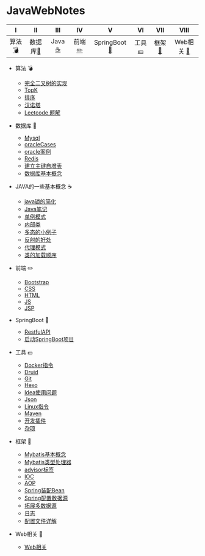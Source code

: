 # JavaWebNotes
|Ⅰ| Ⅱ| Ⅲ | Ⅳ | V | VⅠ| VⅡ | VⅢ | 
| :---------: | :---------: | :---------: | :---------: | :---------: | :---------: | :---------: | :---------: |
| 算法[:bomb:](#算法-bomb)|数据库[:closed_book:](#数据库-closed_book)| Java [:coffee:](#java-coffee)| 前端 [:pencil2:](#前端-pencil2)| SpringBoot [:boot:](#SpringBoot-boot)| 工具 [:dollar:](#工具-dollar)| 框架 [:tshirt:](#框架-tshirt)| Web相关 [:guitar:](#Web相关-guitar)| 

- 算法 :bomb:

    *  [完全二叉树的实现](notes/算法/完全二叉树的实现.md)
    *  [TopK](notes/算法/TopK.md)
    *  [排序](notes/算法/排序.md)
    *  [汉诺塔](notes/算法/汉诺塔.md)
    *  [Leetcode 题解](https://github.com/Bihanghang/Notes/tree/master/notes/leetcode.md.md)


- 数据库 :closed_book:

    *  [Mysql](notes/数据库/Mysql.md)
    *  [oracleCases](notes/数据库/oracleCases.md)
    *  [oracle案例](notes/数据库/oracle案例.md)
    *  [Redis](notes/数据库/Redis.md)
    *  [建立主键自增表](notes/数据库/建立主键自增表.md)
    *  [数据库基本概念](notes/数据库/数据库基本概念.md)


- JAVA的一些基本概念 :coffee:

    * [java锁的简化](notes/Java/Java锁的简化.md)
    * [Java笔记](notes/Java/Java笔记.md)
    * [单例模式](notes/Java/单例模式.md)
    * [内部类](notes/Java/内部类.md)
    * [多态的小例子](notes/Java/Polymorphic.md)
    * [反射的好处](notes/Java/反射.md)
    * [代理模式](notes/Java/代理模式.md)
    * [类的加载顺序](notes/Java/LoadOrder.md)

- 前端 :pencil2:

    *  [Bootstrap](notes/前端/Bootstrap.md)
    *  [CSS](notes/前端/CSS.md)
    *  [HTML](notes/前端/HTML.md)
    *  [JS](notes/前端/JS.md)
    *  [JSP](notes/前端/JSP.md)

- SpringBoot :boot:

    *  [RestfulAPI](notes/SpringBoot/RestfulAPI.md)
    *  [启动SpringBoot项目](notes/SpringBoot/启动SpringBoot项目.md)


- 工具 :dollar:

    *  [Docker指令](notes/工具/Docker指令.md)
    *  [Druid](notes/工具/Druid.md)
    *  [Git](notes/工具/Git.md)
    *  [Hexo](notes/工具/Hexo的搭建.md)
    *  [Idea使用问题](notes/工具/Idea使用问题.md)
    *  [Json](notes/工具/Json.md)
    *  [Linux指令](notes/工具/Linux指令.md)
    *  [Maven](notes/工具/Maven.md)
    *  [开发插件](notes/工具/开发插件.md)
    *  [杂项](notes/工具/杂项.md)


- 框架 :tshirt:

    *  [Mybatis基本概念](notes/框架/Mybatis/Mybatis基本概念.md)
    *  [Mybatis类型处理器](notes/框架/Mybatis/Mybatis类型处理器.md)
    *  [advisor标签](notes/框架/Spring/advisor标签.md)
    *  [IOC](notes/框架/Spring/IOC.md)
    *  [AOP](notes/框架/Spring/SpringAOP.md)
    *  [Spring装配Bean](notes/框架/Spring/Spring装配Bean.md)
    *  [Spring配置数据源](notes/框架/Spring/Spring配置数据源.md)
    *  [拓展多数据源](notes/框架/Spring/使用Spring的AbstractRoutingDataSource类来进行拓展多数据源.md)
    *  [日志](notes/框架/Spring/日志.md)
    *  [配置文件详解](notes/框架/Spring/配置文件详解.md)
    
- Web相关 :guitar:

    *  [Web相关](notes/框架/Web相关.md)